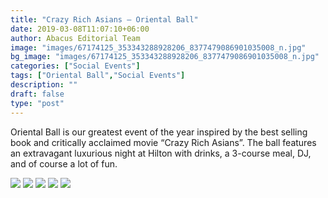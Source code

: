 ```yaml
---
title: "Crazy Rich Asians — Oriental Ball"
date: 2019-03-08T11:07:10+06:00
author: Abacus Editorial Team
image: "images/67174125_353343288928206_8377479086901035008_n.jpg"
bg_image: "images/67174125_353343288928206_8377479086901035008_n.jpg"
categories: ["Social Events"]
tags: ["Oriental Ball","Social Events"]
description: ""
draft: false
type: "post"
---
```



Oriental Ball is our greatest event of the year inspired by the best selling book and critically acclaimed movie “Crazy Rich Asians”. The ball features an extravagant luxurious night at Hilton with drinks, a 3-course meal, DJ, and of course a lot of fun.

![](/images/67094649_2183803198381571_4452006796583763968_n.jpg)
![](/images/67262470_945941135744880_5157977056427900928_n.jpg)
![](/images/67406683_487900328693061_5281077021064036352_n.jpg)
![](/images/67458534_445478759636359_2889119281910382592_n.jpg)
![](/images/67172978_341288130144342_6750681526855270400_n.jpg)
